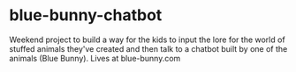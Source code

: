 # blue-bunny-chatbot

Weekend project to build a way for the kids to input the lore for the world of stuffed animals they've created and then talk to a chatbot built by one of the animals (Blue Bunny). Lives at blue-bunny.com
